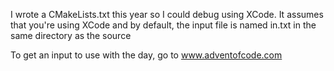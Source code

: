 I wrote a CMakeLists.txt this year so I could debug using XCode. It assumes that you're using XCode and by default, the input file is named in.txt in the same directory as the source

To get an input to use with the day, go to www.adventofcode.com
